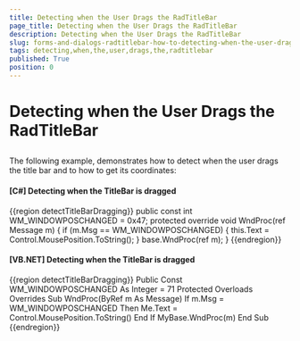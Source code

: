 ```yaml
---
title: Detecting when the User Drags the RadTitleBar
page_title: Detecting when the User Drags the RadTitleBar
description: Detecting when the User Drags the RadTitleBar
slug: forms-and-dialogs-radtitlebar-how-to-detecting-when-the-user-drags-the-radtitlebar
tags: detecting,when,the,user,drags,the,radtitlebar
published: True
position: 0
---
```


# Detecting when the User Drags the RadTitleBar



## 

The following example, demonstrates how to detect when the user drags the title bar and to how to get its coordinates:

#### __[C#] Detecting when the TitleBar is dragged__

{{region detectTitleBarDragging}}
	        public const int WM_WINDOWPOSCHANGED = 0x47;
	        protected override void WndProc(ref Message m)
	        {
	            if (m.Msg == WM_WINDOWPOSCHANGED)
	            {
	                this.Text = Control.MousePosition.ToString();
	            }
	            base.WndProc(ref m);
	        }
	{{endregion}}



#### __[VB.NET] Detecting when the TitleBar is dragged__

{{region detectTitleBarDragging}}
	    Public Const WM_WINDOWPOSCHANGED As Integer = 71
	    Protected Overloads Overrides Sub WndProc(ByRef m As Message)
	        If m.Msg = WM_WINDOWPOSCHANGED Then
	            Me.Text = Control.MousePosition.ToString()
	        End If
	        MyBase.WndProc(m)
	    End Sub
	{{endregion}}


